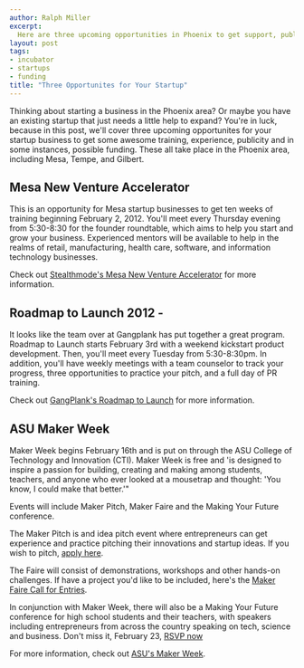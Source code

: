 ```yaml
---
author: Ralph Miller
excerpt:
  Here are three upcoming opportunities in Phoenix to get support, publicity, training, and possible funding for your startup. 
layout: post
tags:
- incubator
- startups
- funding
title: "Three Opportunites for Your Startup"
---
```


Thinking about starting a business in the Phoenix area? Or maybe you have an existing startup that just needs a little help to expand? You're in luck, because in this post, we'll cover three upcoming opportunites for your startup business to get some awesome training, experience, publicity and in some instances, possible funding. These all take place in the Phoenix area, including Mesa, Tempe, and Gilbert. 

## Mesa New Venture Accelerator
This is an opportunity for Mesa startup businesses to get ten weeks of training beginning February 2, 2012. You'll meet every Thursday evening from 5:30-8:30 for the founder roundtable, which aims to help you start and grow your business. Experienced mentors will be available to help in the realms of retail, manufacturing, health care, software, and information technology businesses.

Check out [Stealthmode's Mesa New Venture Accelerator](http://blog.stealthmode.com/work-with-francine/fasttrac-new-venture-in-mesa-enrolling-now/) for more information.

## Roadmap to Launch 2012 - 
It looks like the team over at Gangplank has put together a great program. Roadmap to Launch starts February 3rd with a weekend kickstart product development. Then, you'll meet every Tuesday from 5:30-8:30pm. In addition, you'll have weekly meetings with a team counselor to track your progress, three opportunities to practice your pitch, and a full day of PR training.

Check out [GangPlank's Roadmap to Launch](http://gangplankhq.com/2012/01/roadmap-to-launch-2012/) for more information.

## ASU Maker Week

Maker Week begins February 16th and is put on through the ASU College of Technology and Innovation (CTI). Maker Week is free and 'is designed to inspire a passion for building, creating and making among students, teachers, and anyone who ever looked at a mousetrap and thought: 'You know, I could make that better.'"

Events will include Maker Pitch, Maker Faire and the Making Your Future conference. 

The Maker Pitch is and idea pitch event where entrepreneurs can get experience and practice pitching their innovations and startup ideas. If you wish to pitch, [apply here](https://technology.asu.edu/makerweek/makerpitch/form).

The Faire will consist of demonstrations, workshops and other hands-on challenges. If have a project you'd like to be included, here's the [Maker Faire Call for Entries](https://docs.google.com/spreadsheet/viewform?formkey=dHMzR0lZUHZxeFY1NzFmWjRoV2FVVWc6MQ).

In conjunction with Maker Week, there will also be a Making Your Future conference for high school students and their teachers, with speakers including entrepreneurs from across the country speaking on tech, science and business. Don't miss it, February 23, [RSVP now](https://docs.google.com/spreadsheet/viewform?hl=en_US&formkey=dENDMlFrZlRyQUhTOTlQeXlMSnVabXc6MQ#gid=0)

For more information, check out [ASU's Maker Week](https://technology.asu.edu/makerweek).
